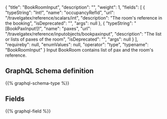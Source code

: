 {
  "title": "BookRoomInput",
  "description": "",
  "weight": 1,
  "fields": [
    {
      "typeString": "Int!",
      "name": "occupancyRefId",
      "url": "/travelgatex/reference/scalars/int",
      "description": "The room's reference in the booking",
      "isDeprecated": "",
      "args": null
    },
    {
      "typeString": "[BookPaxInput!]!",
      "name": "paxes",
      "url": "/travelgatex/reference/inputobjects/bookpaxinput",
      "description": "The list or lists of paxes of the room",
      "isDeprecated": "",
      "args": null
    }
  ],
  "requireby": null,
  "enumValues": null,
  "operator": "type",
  "typename": "BookRoomInput"
}
Input BookRoom contains list of pax and the room's reference.
## GraphQL Schema definition

{{% graphql-schema-type %}}

## Fields

{{% graphql-field %}}
